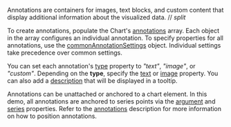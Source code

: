 Annotations are containers for images, text blocks, and custom content that display additional information about the visualized data.
// _split_

To create annotations, populate the Chart's [annotations](/Documentation/ApiReference/UI_Components/dxChart/Configuration/annotations/) array. Each object in the array configures an individual annotation. To specify properties for all annotations, use the [commonAnnotationSettings](/Documentation/ApiReference/UI_Components/dxChart/Configuration/commonAnnotationSettings/) object. Individual settings take precedence over common settings.

You can set each annotation's [type](/Documentation/ApiReference/UI_Components/dxChart/Configuration/annotations/#type) property to *"text"*, *"image"*, or *"custom"*. Depending on the **type**, specify the [text](/Documentation/ApiReference/UI_Components/dxChart/Configuration/annotations/#text) or [image](/Documentation/ApiReference/UI_Components/dxChart/Configuration/annotations/image/) property. You can also add a [description](/Documentation/ApiReference/UI_Components/dxChart/Configuration/annotations/#description) that will be displayed in a tooltip.

Annotations can be unattached or anchored to a chart element. In this demo, all annotations are anchored to series points via the [argument](/Documentation/ApiReference/UI_Components/dxChart/Configuration/annotations/#argument) and [series](/Documentation/ApiReference/UI_Components/dxChart/Configuration/annotations/#series) properties. Refer to the [annotations](/Documentation/ApiReference/UI_Components/dxChart/Configuration/annotations/) description for more information on how to position annotations.
